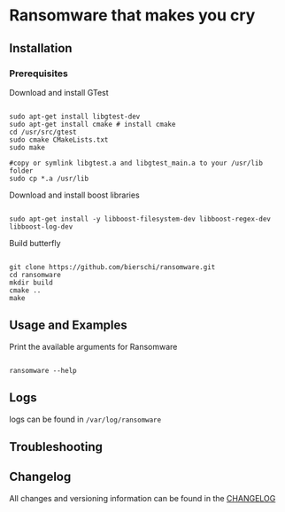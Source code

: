 # Ransomware that makes you cry


## Installation

### Prerequisites
Download and install GTest
<pre><code>
sudo apt-get install libgtest-dev
sudo apt-get install cmake # install cmake
cd /usr/src/gtest
sudo cmake CMakeLists.txt
sudo make

#copy or symlink libgtest.a and libgtest_main.a to your /usr/lib folder
sudo cp *.a /usr/lib
</code></pre>

Download and install boost libraries
<pre><code>
sudo apt-get install -y libboost-filesystem-dev libboost-regex-dev libboost-log-dev
</code></pre>

Build butterfly
<pre><code>
git clone https://github.com/bierschi/ransomware.git
cd ransomware
mkdir build
cmake ..
make
</code></pre>

## Usage and Examples

Print the available arguments for Ransomware
<pre><code>
ransomware --help
</code></pre>


## Logs

logs can be found in `/var/log/ransomware`

## Troubleshooting


## Changelog
All changes and versioning information can be found in the [CHANGELOG](https://github.com/bierschi/ransomware/CHANGELOG.rst)